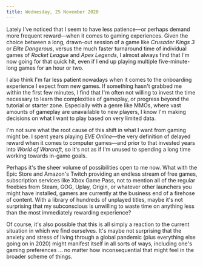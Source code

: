```yaml
---
title: Wednesday, 25 November 2020
---
```

Lately I've noticed that I seem to have less patience—or perhaps demand more frequent reward—when it comes to gaming experiences. Given the choice between a long, drawn-out session of a game like _Crusader Kings 3_ or _Elite Dangerous_, versus the much faster turnaround time of individual games of _Rocket League_ and _Apex Legends_, I almost always find that I'm now going for that quick hit, even if I end up playing multiple five-minute-long games for an hour or two.

I also think I'm far less patient nowadays when it comes to the onboarding experience I expect from new games. If something hasn't grabbed me within the first few minutes, I find that I'm often not willing to invest the time necessary to learn the complexities of gameplay, or progress beyond the tutorial or starter zone. Especially with a genre like MMOs, where vast amounts of gameplay are unavailable to new players, I know I'm making decisions on what I want to play based on very limited data.

I'm not sure what the root cause of this shift in what I want from gaming might be. I spent years playing _EVE Online_—the very definition of delayed reward when it comes to computer games—and prior to that invested years into _World of Warcraft_, so it's not as if I'm unused to spending a long time working towards in-game goals.

Perhaps it's the sheer volume of possibilities open to me now. What with the Epic Store and Amazon's Twitch providing an endless stream of free games, subscription services like Xbox Game Pass, not to mention all of the regular freebies from Steam, GOG, Uplay, Origin, or whatever other launchers you might have installed, gamers are currently at the business end of a firehose of content. With a library of hundreds of unplayed titles, maybe it's not surprising that my subconscious is unwilling to waste time on anything less than the most immediately rewarding experience?

Of course, it's also possible that this is all simply a reaction to the current situation in which we find ourselves. It's maybe not surprising that the anxiety and stress of living through a global pandemic (plus everything else going on in 2020) might manifest itself in all sorts of ways, including one's gaming preferences ... no matter how inconsequential that might feel in the broader scheme of things.
